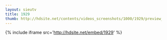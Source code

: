 ```yaml
---
layout: sieutv
title: 1929
thumb: http://hdsite.net/contents/videos_screenshots/1000/1929/preview_360p.mp4.jpg
---
```

{% include iframe src='http://hdsite.net/embed/1929' %}
 
